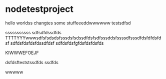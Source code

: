 # nodetestproject
hello worldss changtes some stuffeeeddwwwwww
testsdfsd

sssssssssss
sdfsdfdssdfds
TTTTYYYwwwsdfsfsdsdsfsssdsfsdssdfdsfsdfsssddsfssssdfsssdfdsfdfdsfdsf
sdfdsfdsfdsfdssdfdsf
sdfdsfdsfgfdsfdsfdsfds

KIWWWEFOEJF

dsfdsfteststssdfds
ssdfds

wwwww